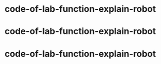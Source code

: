# code-of-lab-function-explain-robot
# code-of-lab-function-explain-robot
# code-of-lab-function-explain-robot
